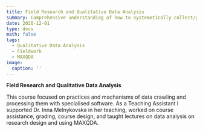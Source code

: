 ```yaml
---
title: Field Research and Qualitative Data Analysis
summary: Comprehensive understanding of how to systematically collect/generate data in the field, manage and analyze them.
date: 2020-12-01
type: docs
math: false
tags:
  - Qualitative Data Analysis
  - Fieldwork
  - MAXQDA
image:
  caption: ''
---
```


**Field Research and Qualitative Data Analysis**

This course focused on practices and machanisms of data crawling and processing them with specialised software. As a Teaching Assistant I supported Dr. Inna Melnykovska in her teaching, worked on course assistance, grading, course design, and taught lectures on data analysis on research design and using MAXQDA.
